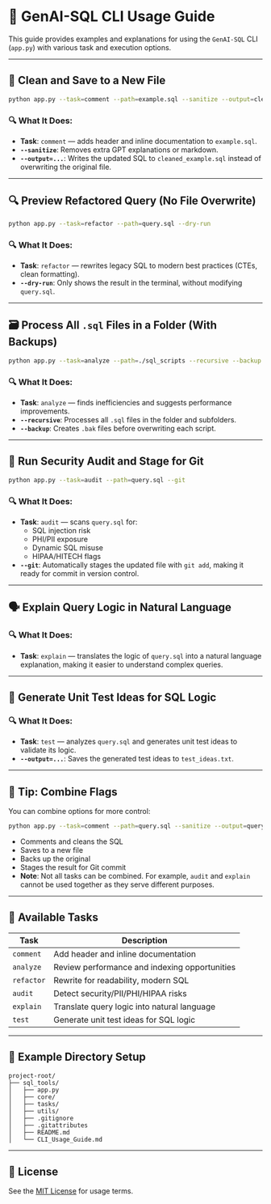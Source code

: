 
# 🧪 GenAI-SQL CLI Usage Guide

This guide provides examples and explanations for using the `GenAI-SQL` CLI (`app.py`) with various task and execution options.

---

## 🧼 Clean and Save to a New File

```bash
python app.py --task=comment --path=example.sql --sanitize --output=cleaned_example.sql
```

### 🔍 What It Does:
- **Task**: `comment` — adds header and inline documentation to `example.sql`.
- **`--sanitize`**: Removes extra GPT explanations or markdown.
- **`--output=...`**: Writes the updated SQL to `cleaned_example.sql` instead of overwriting the original file.

---

## 🔍 Preview Refactored Query (No File Overwrite)

```bash
python app.py --task=refactor --path=query.sql --dry-run
```

### 🔍 What It Does:
- **Task**: `refactor` — rewrites legacy SQL to modern best practices (CTEs, clean formatting).
- **`--dry-run`**: Only shows the result in the terminal, without modifying `query.sql`.

---

## 🗃️ Process All `.sql` Files in a Folder (With Backups)

```bash
python app.py --task=analyze --path=./sql_scripts --recursive --backup
```

### 🔍 What It Does:
- **Task**: `analyze` — finds inefficiencies and suggests performance improvements.
- **`--recursive`**: Processes all `.sql` files in the folder and subfolders.
- **`--backup`**: Creates `.bak` files before overwriting each script.

---

## 🔐 Run Security Audit and Stage for Git

```bash
python app.py --task=audit --path=query.sql --git
```

### 🔍 What It Does:
- **Task**: `audit` — scans `query.sql` for:
  - SQL injection risk
  - PHI/PII exposure
  - Dynamic SQL misuse
  - HIPAA/HITECH flags
- **`--git`**: Automatically stages the updated file with `git add`, making it ready for commit in version control.

---

## 🗣️ Explain Query Logic in Natural Language


### 🔍 What It Does:
- **Task**: `explain` — translates the logic of `query.sql` into a natural language explanation, making it easier to understand complex queries.

---

## 🧪 Generate Unit Test Ideas for SQL Logic


### 🔍 What It Does:
- **Task**: `test` — analyzes `query.sql` and generates unit test ideas to validate its logic.
- **`--output=...`**: Saves the generated test ideas to `test_ideas.txt`.

---

## 🧠 Tip: Combine Flags

You can combine options for more control:

```bash
python app.py --task=comment --path=query.sql --sanitize --output=query_commented.sql --backup --git
```

- Comments and cleans the SQL
- Saves to a new file
- Backs up the original
- Stages the result for Git commit
- **Note**: Not all tasks can be combined. For example, `audit` and `explain` cannot be used together as they serve different purposes.


---

## 🔧 Available Tasks

| Task       | Description                                  |
|------------|----------------------------------------------|
| `comment`  | Add header and inline documentation          |
| `analyze`  | Review performance and indexing opportunities|
| `refactor` | Rewrite for readability, modern SQL          |
| `audit`    | Detect security/PII/PHI/HIPAA risks          |
| `explain`  | Translate query logic into natural language  |
| `test`     | Generate unit test ideas for SQL logic       |

---

## 📂 Example Directory Setup

```
project-root/
├── sql_tools/
│   ├── app.py
│   ├── core/
│   ├── tasks/
│   ├── utils/
│   ├── .gitignore
│   ├── .gitattributes
│   ├── README.md
│   └── CLI_Usage_Guide.md
```

---

## 📄 License

See the [MIT License](./LICENSE) for usage terms.

